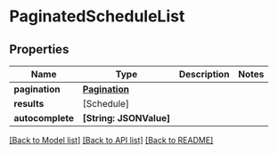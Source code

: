 # PaginatedScheduleList

## Properties
Name | Type | Description | Notes
------------ | ------------- | ------------- | -------------
**pagination** | [**Pagination**](Pagination.md) |  | 
**results** | [Schedule] |  | 
**autocomplete** | **[String: JSONValue]** |  | 

[[Back to Model list]](../README.md#documentation-for-models) [[Back to API list]](../README.md#documentation-for-api-endpoints) [[Back to README]](../README.md)


